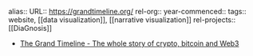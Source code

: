 alias::
URL:: https://grandtimeline.org/
rel-org::
year-commenced::
tags:: website, [[data visualization]], [[narrative visualization]] 
rel-projects:: [[DiaGnosis]] 
 


- [The Grand Timeline - The whole story of crypto, bitcoin and Web3](https://grandtimeline.org/)